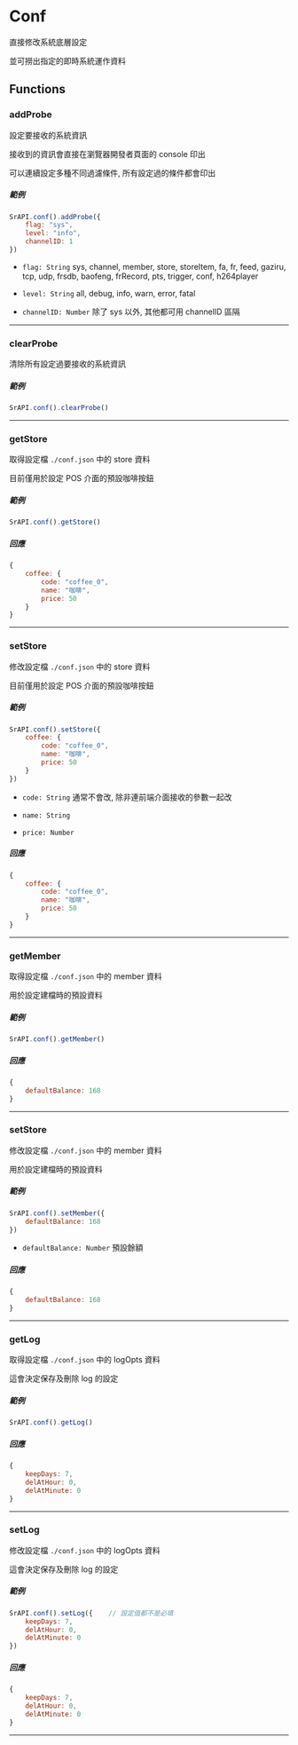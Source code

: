 # Conf

直接修改系統底層設定

並可撈出指定的即時系統運作資料

## Functions

### addProbe

設定要接收的系統資訊

接收到的資訊會直接在瀏覽器開發者頁面的 console 印出

可以連續設定多種不同過濾條件, 所有設定過的條件都會印出

##### 範例

```javascript
SrAPI.conf().addProbe({
    flag: "sys",
    level: "info",
    channelID: 1
})
```

- `flag: String` sys, channel, member, store, storeItem, fa, fr, feed, gaziru, tcp, udp, frsdb, baofeng, frRecord, pts, trigger, conf, h264player

- `level: String` all, debug, info, warn, error, fatal

- `channelID: Number` 除了 sys 以外, 其他都可用 channelID 區隔

---

### clearProbe

清除所有設定過要接收的系統資訊

##### 範例

```javascript
SrAPI.conf().clearProbe()
```

---

### getStore

取得設定檔 `./conf.json` 中的 store 資料

目前僅用於設定 POS 介面的預設咖啡按鈕

##### 範例

```javascript
SrAPI.conf().getStore()
```

##### 回應

```javascript
{
    coffee: {
        code: "coffee_0",
        name: "咖啡",
        price: 50
    }
}
```

---

### setStore

修改設定檔 `./conf.json` 中的 store 資料

目前僅用於設定 POS 介面的預設咖啡按鈕

##### 範例

```javascript
SrAPI.conf().setStore({
    coffee: {
        code: "coffee_0",
        name: "咖啡",
        price: 50
    }
})
```

- `code: String` 通常不會改, 除非連前端介面接收的參數一起改

- `name: String`

- `price: Number`


##### 回應

```javascript
{
    coffee: {
        code: "coffee_0",
        name: "咖啡",
        price: 50
    }
}
```

---

### getMember

取得設定檔 `./conf.json` 中的 member 資料

用於設定建檔時的預設資料

##### 範例

```javascript
SrAPI.conf().getMember()
```

##### 回應

```javascript
{
    defaultBalance: 168
}
```

---

### setStore

修改設定檔 `./conf.json` 中的 member 資料

用於設定建檔時的預設資料

##### 範例

```javascript
SrAPI.conf().setMember({
    defaultBalance: 168
})
```

- `defaultBalance: Number` 預設餘額


##### 回應

```javascript
{
    defaultBalance: 168
}
```

---

### getLog

取得設定檔 `./conf.json` 中的 logOpts 資料

這會決定保存及刪除 log 的設定

##### 範例

```javascript
SrAPI.conf().getLog()
```

##### 回應

```javascript
{
    keepDays: 7,
    delAtHour: 0,
    delAtMinute: 0
}
```

---

### setLog

修改設定檔 `./conf.json` 中的 logOpts 資料

這會決定保存及刪除 log 的設定

##### 範例

```javascript
SrAPI.conf().setLog({    // 設定值都不是必填
    keepDays: 7,
    delAtHour: 0,
    delAtMinute: 0
})
```

##### 回應

```javascript
{
    keepDays: 7,
    delAtHour: 0,
    delAtMinute: 0
}
```

---
